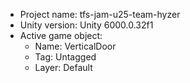 <!-- UNITY CODE ASSIST INSTRUCTIONS START -->
- Project name: tfs-jam-u25-team-hyzer
- Unity version: Unity 6000.0.32f1
- Active game object:
  - Name: VerticalDoor
  - Tag: Untagged
  - Layer: Default
<!-- UNITY CODE ASSIST INSTRUCTIONS END -->